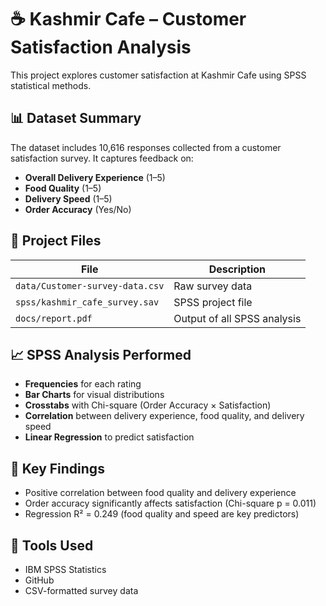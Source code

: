 # ☕ Kashmir Cafe – Customer Satisfaction Analysis

This project explores customer satisfaction at Kashmir Cafe using SPSS statistical methods.

## 📊 Dataset Summary
The dataset includes 10,616 responses collected from a customer satisfaction survey. It captures feedback on:

- **Overall Delivery Experience** (1–5)
- **Food Quality** (1–5)
- **Delivery Speed** (1–5)
- **Order Accuracy** (Yes/No)

## 📂 Project Files

| File | Description |
|------|-------------|
| `data/Customer-survey-data.csv` | Raw survey data |
| `spss/kashmir_cafe_survey.sav` | SPSS project file |
| `docs/report.pdf` | Output of all SPSS analysis |

## 📈 SPSS Analysis Performed

- **Frequencies** for each rating
- **Bar Charts** for visual distributions
- **Crosstabs** with Chi-square (Order Accuracy × Satisfaction)
- **Correlation** between delivery experience, food quality, and delivery speed
- **Linear Regression** to predict satisfaction

## 📌 Key Findings

- Positive correlation between food quality and delivery experience
- Order accuracy significantly affects satisfaction (Chi-square p = 0.011)
- Regression R² = 0.249 (food quality and speed are key predictors)

## 🔧 Tools Used
- IBM SPSS Statistics
- GitHub
- CSV-formatted survey data


